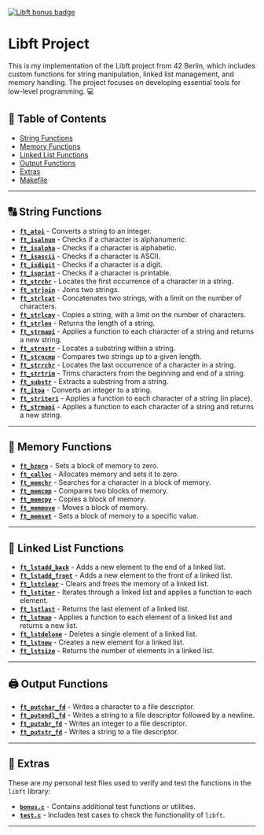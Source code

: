 [![Libft bonus badge](https://github.com/ayogun/42-project-badges/blob/main/badges/libftm.png?raw=true)](https://github.com/schardot/42_core/tree/main/rank00/libft)

# **Libft Project** 

This is my implementation of the Libft project from 42 Berlin, which includes custom functions for string manipulation, linked list management, and memory handling. The project focuses on developing essential tools for low-level programming. 💻


## 🧭 Table of Contents

- [String Functions](#string-functions)
- [Memory Functions](#memory-functions)
- [Linked List Functions](#linked-list-functions)
- [Output Functions](#output-functions)
- [Extras](#extras)
- [Makefile](#makefile)

---

## 🔠 String Functions

- [**`ft_atoi`**](ft_atoi.c) - Converts a string to an integer.
- [**`ft_isalnum`**](ft_isalnum.c) - Checks if a character is alphanumeric.
- [**`ft_isalpha`**](ft_isalpha.c) - Checks if a character is alphabetic.
- [**`ft_isascii`**](ft_isascii.c) - Checks if a character is ASCII.
- [**`ft_isdigit`**](ft_isdigit.c) - Checks if a character is a digit.
- [**`ft_isprint`**](ft_isprint.c) - Checks if a character is printable.
- [**`ft_strchr`**](ft_strchr.c) - Locates the first occurrence of a character in a string.
- [**`ft_strjoin`**](ft_strjoin.c) - Joins two strings.
- [**`ft_strlcat`**](ft_strlcat.c) - Concatenates two strings, with a limit on the number of characters.
- [**`ft_strlcpy`**](ft_strlcpy.c) - Copies a string, with a limit on the number of characters.
- [**`ft_strlen`**](ft_strlen.c) - Returns the length of a string.
- [**`ft_strmapi`**](ft_strmapi.c) - Applies a function to each character of a string and returns a new string.
- [**`ft_strnstr`**](ft_strnstr.c) - Locates a substring within a string.
- [**`ft_strncmp`**](ft_strncmp.c) - Compares two strings up to a given length.
- [**`ft_strrchr`**](ft_strrchr.c) - Locates the last occurrence of a character in a string.
- [**`ft_strtrim`**](ft_strtrim.c) - Trims characters from the beginning and end of a string.
- [**`ft_substr`**](ft_substr.c) - Extracts a substring from a string.
- [**`ft_itoa`**](ft_itoa.c) - Converts an integer to a string.
- [**`ft_striteri`**](ft_striteri.c) - Applies a function to each character of a string (in place).
- [**`ft_strmapi`**](ft_strmapi.c) - Applies a function to each character of a string and returns a new string.

---

## 💾 Memory Functions

- [**`ft_bzero`**](ft_bzero.c) - Sets a block of memory to zero.
- [**`ft_calloc`**](ft_calloc.c) - Allocates memory and sets it to zero.
- [**`ft_memchr`**](ft_memchr.c) - Searches for a character in a block of memory.
- [**`ft_memcmp`**](ft_memcmp.c) - Compares two blocks of memory.
- [**`ft_memcpy`**](ft_memcpy.c) - Copies a block of memory.
- [**`ft_memmove`**](ft_memmove.c) - Moves a block of memory.
- [**`ft_memset`**](ft_memset.c) - Sets a block of memory to a specific value.

---

## 🔗 Linked List Functions

- [**`ft_lstadd_back`**](ft_lstadd_back.c) - Adds a new element to the end of a linked list.
- [**`ft_lstadd_front`**](ft_lstadd_front.c) - Adds a new element to the front of a linked list.
- [**`ft_lstclear`**](ft_lstclear.c) - Clears and frees the memory of a linked list.
- [**`ft_lstiter`**](ft_lstiter.c) - Iterates through a linked list and applies a function to each element.
- [**`ft_lstlast`**](ft_lstlast.c) - Returns the last element of a linked list.
- [**`ft_lstmap`**](ft_lstmap.c) - Applies a function to each element of a linked list and returns a new list.
- [**`ft_lstdelone`**](ft_lstdelone.c) - Deletes a single element of a linked list.
- [**`ft_lstnew`**](ft_lstnew.c) - Creates a new element for a linked list.
- [**`ft_lstsize`**](ft_lstsize.c) - Returns the number of elements in a linked list.

---

## 🖨️ Output Functions

- [**`ft_putchar_fd`**](ft_putchar_fd.c) - Writes a character to a file descriptor.
- [**`ft_putendl_fd`**](ft_putendl_fd.c) - Writes a string to a file descriptor followed by a newline.
- [**`ft_putnbr_fd`**](ft_putnbr_fd.c) - Writes an integer to a file descriptor.
- [**`ft_putstr_fd`**](ft_putstr_fd.c) - Writes a string to a file descriptor.

---

## 🔧 Extras

These are my personal test files used to verify and test the functions in the `libft` library:

- [**`bonus.c`**](bonus.c) - Contains additional test functions or utilities.
- [**`test.c`**](test.c) - Includes test cases to check the functionality of `libft`.

---





